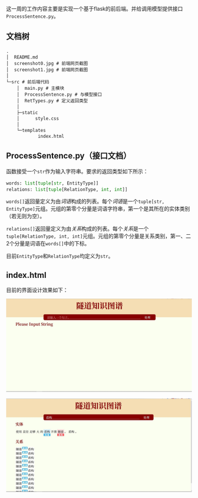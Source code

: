这一周的工作内容主要是实现一个基于flask的前后端。并给调用模型提供接口`ProcessSentence.py`。

## 文档树

```
.
│  README.md
│  screenshot0.jpg # 前端网页截图
│  screenshot1.jpg # 前端网页截图
│
└─src # 前后端代码
    │  main.py # 主模块
    │  ProcessSentence.py # 与模型接口
    │  RetTypes.py # 定义返回类型
    │
    ├─static
    │      style.css
    │
    └─templates
            index.html
```

## ProcessSentence.py（接口文档）

函数接受一个`str`作为输入字符串。要求的返回类型如下所示：

```python
words: list[tuple[str, EntityType]]
relations: list[tuple[RelationType, int, int]]
```

`words[]`返回量定义为由*词语*构成的列表。每个*词语*是一个`tuple[str, EntityType]`元组。元组的第零个分量是词语字符串，第一个是其所在的实体类别（若无则为空）。

`relations[]`返回量定义为由*关系*构成的列表。每个*关系*是一个`tuple[RelationType, int, int]`元组。元组的第零个分量是关系类别，第一、二2个分量是词语在`words[]`中的下标。

目前`EntityType`和`RelationType`均定义为`str`。

## index.html

目前的界面设计效果如下：

![index](screenshot0.jpg)

![result page](screenshot1.jpg)